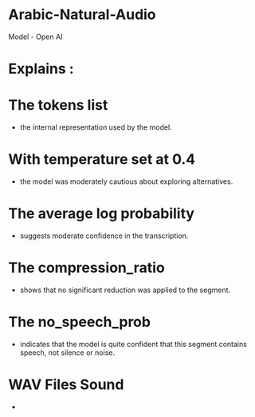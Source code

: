 # Arabic-Natural-Audio
Model - Open AI


# Explains :

# The tokens list 

- the internal representation used by the model.
  

# With temperature set at 0.4

- the model was moderately cautious about exploring alternatives.
  

# The average log probability 

- suggests moderate confidence in the transcription.
  

# The compression_ratio 

- shows that no significant reduction was applied to the segment.
  

# The no_speech_prob 

- indicates that the model is quite confident that this segment contains speech, not silence or noise.



# WAV Files Sound

- 

